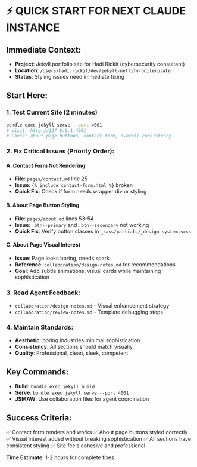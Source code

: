 # ⚡ QUICK START FOR NEXT CLAUDE INSTANCE

## Immediate Context:
- **Project**: Jekyll portfolio site for Hadi Rickit (cybersecurity consultant)
- **Location**: `/Users/hadi.rickit/dev/jekyll-netlify-boilerplate`
- **Status**: Styling issues need immediate fixing

## Start Here:

### 1. Test Current Site (2 minutes)
```bash
bundle exec jekyll serve --port 4001
# Visit: http://127.0.0.1:4001
# Check: about page buttons, contact form, overall consistency
```

### 2. Fix Critical Issues (Priority Order):

#### A. Contact Form Not Rendering
- **File**: `pages/contact.md` line 25
- **Issue**: `{% include contact-form.html %}` broken
- **Quick Fix**: Check if form needs wrapper div or styling

#### B. About Page Button Styling
- **File**: `pages/about.md` lines 53-54
- **Issue**: `.btn--primary` and `.btn--secondary` not working
- **Quick Fix**: Verify button classes in `_sass/partials/_design-system.scss`

#### C. About Page Visual Interest
- **Issue**: Page looks boring, needs spark
- **Reference**: `collaboration/design-notes.md` for recommendations
- **Goal**: Add subtle animations, visual cards while maintaining sophistication

### 3. Read Agent Feedback:
- `collaboration/design-notes.md` - Visual enhancement strategy
- `collaboration/review-notes.md` - Template debugging steps

### 4. Maintain Standards:
- **Aesthetic**: boring.industries minimal sophistication
- **Consistency**: All sections should match visually  
- **Quality**: Professional, clean, sleek, competent

## Key Commands:
- **Build**: `bundle exec jekyll build`
- **Serve**: `bundle exec jekyll serve --port 4001`
- **JSMAW**: Use collaboration files for agent coordination

## Success Criteria:
✅ Contact form renders and works
✅ About page buttons styled correctly  
✅ Visual interest added without breaking sophistication
✅ All sections have consistent styling
✅ Site feels cohesive and professional

**Time Estimate**: 1-2 hours for complete fixes